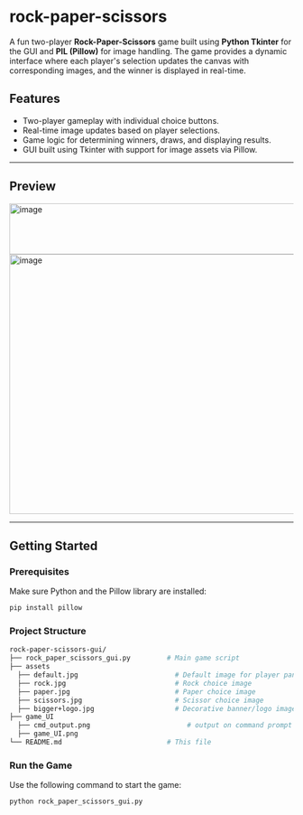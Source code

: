 # rock-paper-scissors
A fun two-player **Rock-Paper-Scissors** game built using **Python Tkinter** for the GUI and **PIL (Pillow)** for image handling. The game provides a dynamic interface where each player's selection updates the canvas with corresponding images, and the winner is displayed in real-time.

##  Features

-  Two-player gameplay with individual choice buttons.
-  Real-time image updates based on player selections.
-  Game logic for determining winners, draws, and displaying results.
-  GUI built using Tkinter with support for image assets via Pillow.

---

##  Preview

<img width="660" height="90" alt="image" src="https://github.com/user-attachments/assets/6973aa69-acae-4c8d-9fd9-32a343964013" />
<img width="560" height="460" alt="image" src="https://github.com/user-attachments/assets/e44766e0-277f-4eaa-9f96-703b293cd51d" />


---

##  Getting Started

###  Prerequisites

Make sure Python and the Pillow library are installed:

```bash
pip install pillow
```

###  Project Structure
```bash
rock-paper-scissors-gui/
├── rock_paper_scissors_gui.py         # Main game script
├── assets
  ├── default.jpg                        # Default image for player panels
  ├── rock.jpg                           # Rock choice image
  ├── paper.jpg                          # Paper choice image
  ├── scissors.jpg                       # Scissor choice image
  ├── bigger+logo.jpg                    # Decorative banner/logo image
├── game_UI
  ├── cmd_output.png                        # output on command prompt
  ├── game_UI.png
└── README.md                          # This file
```
### Run the Game
Use the following command to start the game:
```bash
python rock_paper_scissors_gui.py
```
